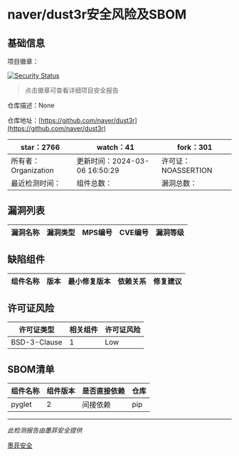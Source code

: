 # naver/dust3r安全风险及SBOM

## 基础信息

项目徽章：

[![Security Status](https://www.murphysec.com/platform3/v31/badge/1765444903503872000.svg)](https://www.murphysec.com/console/report/1764361507287404544/1765444903503872000)

> 点击徽章可查看详细项目安全报告

仓库描述：None

仓库地址：[https://github.com/naver/dust3r](https://github.com/naver/dust3r)

| star：2766 | watch：41 | fork：301 |
| ----------- | -------------- | ------------ |
| 所有者：Organization | 更新时间：2024-03-06 16:50:29 | 许可证：NOASSERTION |
| 最近检测时间： | 组件总数： | 漏洞总数： |




## 漏洞列表

| 漏洞名称 | 漏洞类型 | MPS编号 | CVE编号 | 漏洞等级 |
| ------- | ------ | ------- | ------ | ----- |





## 缺陷组件

| 组件名称 | 版本 | 最小修复版本 | 依赖关系 | 修复建议 |
| -------- | ---- | ------------ | -------- | -------- |





## 许可证风险

| 许可证类型 | 相关组件 | 许可证风险 |
| ---------- | -------- | ---------- |
|BSD-3-Clause|1|Low|




## SBOM清单

| 组件名称 | 组件版本 | 是否直接依赖 | 仓库 |
| -------- | -------- | ------------ | ---- |
|pyglet|2|间接依赖|pip|


------

*此检测报告由墨菲安全提供*

[墨菲安全](www.murphysec.com)